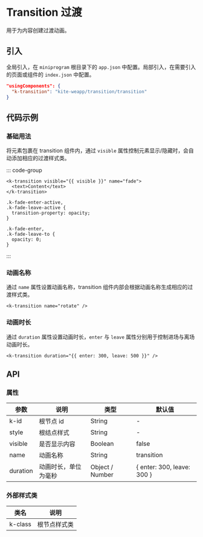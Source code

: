 # Transition 过渡

用于为内容创建过渡动画。

## 引入

全局引入，在 `miniprogram` 根目录下的 `app.json` 中配置。局部引入，在需要引入的页面或组件的 `index.json` 中配置。

```json
"usingComponents": {
  "k-transition": "kite-weapp/transition/transition"
}
```

## 代码示例

### 基础用法

将元素包裹在 transition 组件内，通过 `visible` 属性控制元素显示/隐藏时，会自动添加相应的过渡样式类。

::: code-group

```wxml [WXML]
<k-transition visible="{{ visible }}" name="fade">
  <text>Content</text>
</k-transition>
```

```wxss [WXSS]
.k-fade-enter-active,
.k-fade-leave-active {
  transition-property: opacity;
}

.k-fade-enter,
.k-fade-leave-to {
  opacity: 0;
}
```

:::

### 动画名称

通过 `name` 属性设置动画名称，transition 组件内部会根据动画名称生成相应的过渡样式类。

```wxml
<k-transition name="rotate" />
```

### 动画时长

通过 `duration` 属性设置动画时长，`enter` 与 `leave` 属性分别用于控制进场与离场动画时长。

```wxml
<k-transition duration="{{ enter: 300, leave: 500 }}" />
```

## API

### 属性

| 参数     | 说明                 | 类型            | 默认值                       |
| -------- | -------------------- | --------------- | ---------------------------- |
| k-id     | 根节点 id            | String          | -                            |
| style    | 根结点样式           | String          | -                            |
| visible  | 是否显示内容         | Boolean         | false                        |
| name     | 动画名称             | String          | transition                   |
| duration | 动画时长，单位为毫秒 | Object / Number | \{ enter: 300, leave: 300 \} |

### 外部样式类

| 类名    | 说明         |
| ------- | ------------ |
| k-class | 根节点样式类 |
